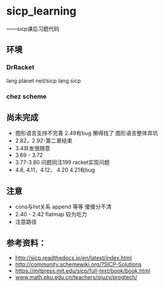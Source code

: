 # sicp_learning
——sicp课后习题代码  

## 环境 
### DrRacket 
lang planet neil/sicp 
lang sicp
### chez scheme

## 尚未完成
* 图形语言支持不完善 2.49有bug 懒得找了 图形语言整体弃坑
* 2.82，2.92-第二章结束
* 3.4并发很随意
* 3.69 - 3.72 
* 3.77-3.80 问题同注199 racket实现问题
* 4.8, 4.11，4.12， 4.20 4.21有bug

## 注意
* cons与list关系 append 等等 傻傻分不清
* 2.40 - 2.42 flatmap 较为吃力
* 注意路径

## 参考资料：
* http://sicp.readthedocs.io/en/latest/index.html
* http://community.schemewiki.org/?SICP-Solutions
* https://mitpress.mit.edu/sicp/full-text/book/book.html
* www.math.pku.edu.cn/teachers/qiuzy/progtech/
